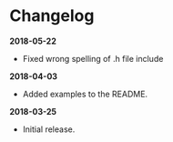 # Changelog

**2018-05-22**
- Fixed wrong spelling of .h file include

**2018-04-03**

- Added examples to the README.

**2018-03-25**

- Initial release.